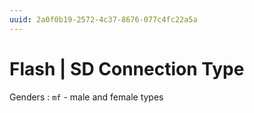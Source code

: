 ```yaml
---
uuid: 2a0f0b19-2572-4c37-8676-077c4fc22a5a
---
```

# Flash | SD Connection Type

Genders
: `mf` - male and female types

